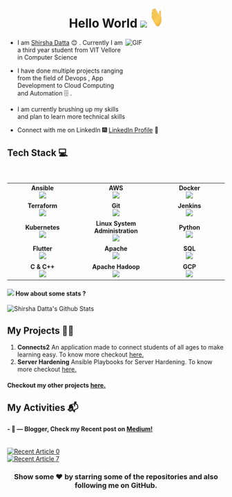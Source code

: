 <!-- ### Hi there this is what I'm working on👋 -->
<h1 align="center"> Hello World <img src="https://github.com/TheDudeThatCode/TheDudeThatCode/blob/master/Assets/Earth.gif" width="24px" > <img src="https://raw.githubusercontent.com/ABSphreak/ABSphreak/master/gifs/Hi.gif" width="30px" height="50px"> </h1>

<img align="right" alt="GIF" src="https://i.pinimg.com/originals/e4/26/70/e426702edf874b181aced1e2fa5c6cde.gif" width="230px" height="200px" />


* I am [Shirsha Datta](https://www.linkedin.com/in/shirsha-datta-30335a178/) :blush:	 . Currently I am a third year student from VIT Vellore in Computer Science 

* I have done multiple projects ranging from the field of Devops , App Development to Cloud Computing and Automation :file_cabinet: .

* I am currently brushing up my skills and plan to learn more technical skills

* Connect with me on LinkedIn :fireworks: [LinkedIn Profile](https://www.linkedin.com/in/shirsha-datta-30335a178/) :sparkler:



<!--* Also checkout my blogs on [Medium](https://medium.com/@shirshadatta2000/). If you like it please 👏 -->

<!-- Here are some ideas to get you started:

- 🔭 I’m currently working on myself and getting my skills better
- 🌱 I’m currently learning Flutter
- 👯 I’m looking to collaborate on Cloud , DevOps Assembly Lines and Flutter.
- 💬 Ask me about anything
- 📫 How to reach me: 
         💼 https://www.linkedin.com/in/shirsha-datta-30335a178/
         👏 https://medium.com/@shirshadatta2000
- 😄 Pronouns: She/Her
- ⚡ Fun fact: Hearing me laugh will make you laugh too 😂 -->

## Tech Stack :computer:

<br>
<table>
<tbody>
 <tr>
<td align="center" width="20%">
<span><b><center>Ansible</center></b></span> 
<img height=60px src="https://encrypted-tbn0.gstatic.com/images?q=tbn%3AANd9GcSEbbMBYx3DSbnzVxofkkvdV83FRA-lma9Y_Q&usqp=CAU"> 
</td>

<td align="center" width="20%">
<span><b><center>AWS</center></b></span> 
<img height=60px src="https://encrypted-tbn0.gstatic.com/images?q=tbn%3AANd9GcQV9AyEyvrlIJLOfbxFLfOr03Qy5gRL0txWMQ&usqp=CAU"> 
</td>

<td align="center" width="20%">
<span><b><center>Docker</center></b></span> 
<img height=60px src="https://encrypted-tbn0.gstatic.com/images?q=tbn%3AANd9GcTApU_6Eg4oWx3NMhLifHmNEkxjeMxfd3oGUA&usqp=CAU"> 
</td>
</tr>

<tr>
<td align="center" width="20%">
<span><b><center>Terraform</center></b></span> 
<img height=65px src="https://www.veritis.com/wp-content/uploads/2015/06/Terraform-main-image.jpg"> 
</td>

<td align="center" width="20%">
<span><b><center>Git</center></b></span> 
<img height=65px src="https://git-scm.com/images/logos/downloads/Git-Logo-2Color.png"> 
</td>

<td align="center" width="20%">
<span><b><center>Jenkins</center></b></span> 
<img height=65px src="https://www.devteam.space/wp-content/uploads/2018/03/jenkins.jpg"> 
</td>
</tr>

<tr>
<td align="center" width="20%">
<span><b><center>Kubernetes</center></b></span> 
<img height=65px src="https://d15shllkswkct0.cloudfront.net/wp-content/blogs.dir/1/files/2019/05/Kubernetes_New.png"> 
</td>

<td align="center" width="20%">
<span><b><center>Linux System Administration</center></b></span> 
<img height=65px src="https://upload.wikimedia.org/wikipedia/commons/a/af/Tux.png"> 
</td>



<td align="center" width="20%">
<span><b><center>Python</center></b></span> 
<img height=65px src="https://www.python.org/static/community_logos/python-logo.png"> 
</td>
</tr>

<tr>
<td align="center" width="20%">
<span><b><center>Flutter</center></b></span> 
<img height=65px src="https://img.icons8.com/color/2x/flutter.png"> 
</td>

<td align="center" width="20%">
<span><b><center>Apache</center></b></span> 
<img height=65px src="https://img.pngio.com/payara-server-basics-part-1-installing-apache-on-ubuntu-apache-http-server-png-320_220.png"> 
</td>

<td align="center" width="20%">
<span><b><center>SQL</center></b></span> 
<img height=65px src="https://i0.wp.com/www.complexsql.com/wp-content/uploads/2017/01/sql-logo.jpg?ssl=1"> 
</td>
</tr>

<tr>
<td align="center" width="20%">
<span><b><center>C & C++</center></b></span> 
<img height=65px src="https://financesonline.com/uploads/2019/08/Microsoft-Visual-Studio-logo1.png"> 
</td>


<td align="center" width="20%">
<span><b><center>Apache Hadoop</center></b></span> 
<img height=65px src="https://miro.medium.com/max/1050/1*H4_yv5YskknPaJ4lWJpzXA.png"> 
</td>
     
<td align="center" width="20%">
<span><b><center>GCP</center></b></span> 
<img height=65px src="https://www.bogotobogo.com/DevOps/images/DevOps/GCP/GCP-ICON.png"> 
</td>
</tr>

</tbody>
</table>

 <!--[![Top Langs](https://github-readme-stats.vercel.app/api/top-langs/?username=ShirshaDatta&layout=compact&theme=tokyonight)](https://github.com/ShirshaDatta/github-readme-stats)-->

#### <img src="https://media.giphy.com/media/VgCDAzcKvsR6OM0uWg/giphy.gif" width="50"> How about some stats ?
![Shirsha Datta's Github Stats](https://github-readme-stats.vercel.app/api?username=ShirshaDatta&show_icons=true_color=fff&icon_color=79ff97&text_color=9f9f9f&bg_color=151515)

## My Projects 👷‍♀️

1. **Connects2**
An application made to connect students of all ages to make learning easy. To know more checkout [here.](https://github.com/ShirshaDatta/Connects-2.git)
2. **Server Hardening**
Ansible Playbooks for Server Hardening. To know more checkout [here.](https://github.com/ShirshaDatta/Server-Hardening.git)


#### Checkout my other projects [here.](https://github.com/ShirshaDatta/ShirshaDatta/blob/master/PROJECTS.md)
         
 
 ## My Activities :mailbox_with_mail:
 #### - 📝 &mdash; Blogger, Check my Recent post on [Medium! ](https://medium.com/@shirshadatta2000)
 
<br> 
<a target="_blank" href="https://github-readme-medium-recent-article.vercel.app/medium/@shirshadatta2000/0"><img src="https://github-readme-medium-recent-article.vercel.app/medium/@shirshadatta2000/0" alt="Recent Article 0"></a>

<br> 
<a target="_blank" href="https://github-readme-medium-recent-article.vercel.app/medium/@shirshadatta2000/7"><img src="https://github-readme-medium-recent-article.vercel.app/medium/@shirshadatta2000/7" alt="Recent Article 7"></a>



 <!--| BLOGS :open_book: | GitHub Link :link: |
| :--- | :--- |
| [Automatic code fetch from GitHub using Jenkins and Docker](https://www.linkedin.com/pulse/automatic-code-fetch-from-github-using-jenkins-docker-shirsha-datta/) | https://github.com/ShirshaDatta/Devops |
| [Automatic code fetch from GitHub using Jenkins and Docker but with a twist](https://www.linkedin.com/pulse/automatic-code-fetch-from-github-using-jenkins-docker-shirsha-datta-1c/) | https://github.com/ShirshaDatta/ass2 |
| [Using Kubernetes to deploy a containerized web-app and automating using Jenkins](https://www.linkedin.com/pulse/using-kubernetes-deploy-containerized-web-app-automating-datta/) | https://github.com/ShirshaDatta/task3 |
| [Web-Server With Live Rolling Updates Using Dynamic Jenkins Slave Node and Kubernetes](https://medium.com/swlh/web-server-with-live-rolling-updates-using-dynamic-jenkins-slave-node-and-kubernetes-28b13b04731e) | https://github.com/ShirshaDatta/Rolling-Updates-with-Zero-Downtime |
| [Integration of Prometheus and Grafana and making their data persistent](https://medium.com/@shirshadatta2000/integration-of-prometheus-and-grafana-and-making-their-data-persistent-b764f3602411) | https://github.com/ShirshaDatta/Prometheus-and-Grafana-on-Kubernetes |
| [Automating web-server deployment using Groovy Script](https://medium.com/@shirshadatta2000/automating-web-server-deployment-using-groovy-script-6baca1da39d2) | https://github.com/ShirshaDatta/Automating-the-deployment-of-a-containerized-app-in-K8S-using-Groovy |
| [Using Kubernetes to deploy a containerized web-app and automating using Jenkins](https://www.linkedin.com/pulse/using-kubernetes-deploy-containerized-web-app-automating-datta/) | https://github.com/ShirshaDatta/task3 | 
-->

<div align="center">
 
### Show some ❤️ by starring some of the repositories and also following me on GitHub.

</div>

